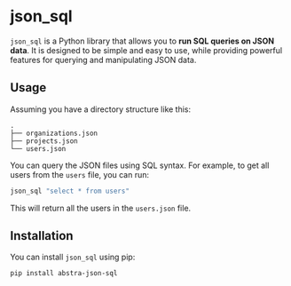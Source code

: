 # json_sql

`json_sql` is a Python library that allows you to **run SQL queries on JSON data**. It is designed to be simple and easy to use, while providing powerful features for querying and manipulating JSON data.

## Usage

Assuming you have a directory structure like this:

```
.
├── organizations.json
├── projects.json
└── users.json
```

You can query the JSON files using SQL syntax. For example, to get all users from the `users` file, you can run:

```sh
json_sql "select * from users"
```

This will return all the users in the `users.json` file.

## Installation

You can install `json_sql` using pip:

```sh
pip install abstra-json-sql
```